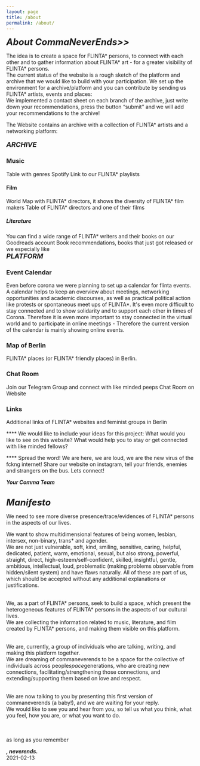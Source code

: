 ```yaml
---
layout: page
title: /about
permalink: /about/
---
```


<span style="font-weight: bold; font-style: italic; font-size: 24px; font-color: #B284BE;">About CommaNeverEnds>></span>

The idea is to create a space for FLINTA* persons, to connect with each other and to gather information about FLINTA* art - for a  greater visibility of FLINTA* persons.<br>
The current status of the website is a rough sketch of the platform and archive that we would like to build with your participation. We set up the environment for a archive/platform and you can contribute by sending us FLINTA* artists, events and places: <br>
We implemented a contact sheet on each branch of the archive, just write down your recommendations, press the button “submit” and we will add your recommendations to the archive!<br>

The Website contains an archive with a collection of FLINTA* artists and a networking platform: <br>
<br>
<span style="font-weight: bold; font-style: italic; font-size: 18px; font-color: #0048BA;">ARCHIVE</span>

<h3>Music</h3>
Table with genres
Spotify Link to our FLINTA* playlists
  <h4>Film</h4>
World Map with FLINTA* directors, it shows the diversity of FLINTA* film makers
Table of FLINTA* directors and one of their films
  <h5>Literature</h5>
You can find a wide range of FLINTA* writers and their books on our Goodreads account
Book recommendations, books that just got released or we especially like

<br>
<span style="font-weight: bold; font-style: italic; font-size: 18px; font-color: #0048BA;">PLATFORM </span>

<h3>Event Calendar </h3>
Even before corona we were planning to set up a calendar for flinta events. A calendar helps to keep an overview about meetings, networking opportunities and academic discourses, as well as practical political action like protests or spontaneous meet ups of FLINTA*.
It's even more difficult to stay connected and to show solidarity and to support each other in times of Corona. Therefore it is even more important to stay connected in the virtual world and to participate in online meetings - Therefore the current version of the calendar is mainly showing online events. 

<h3>Map of Berlin  </h3>
FLINTA* places (or FLINTA* friendly places) in Berlin.
<h3>Chat Room </h3>
Join our Telegram Group and connect with like minded peeps
Chat Room on Website 

<h3>Links </h3>
Additional links of FLINTA* websites and feminist groups in Berlin 

**** We would like to include your ideas for this project: What would you like to see on this website? What would help you to stay or get connected with like minded fellows?

**** Spread the word! We are here, we are loud, we are the new virus of the fckng internet! 
Share our website on instagram, tell your friends, enemies and strangers on the bus. Lets connect!

<span  style="font-weight: bold; font-style: italic;">Your Comma Team</span> <br><br>


<span style="font-weight: bold; font-style: italic; font-size: 24px; font-color: #B284BE;"> Manifesto </span>

We need to see more diverse presence/trace/evidences of FLINTA* persons in the aspects of our lives. <p>
We want to show multidimensional features of being women, lesbian, intersex, non-binary, trans* and agender. <br>
We are not just vulnerable, soft, kind, smiling, sensitive, caring, helpful, dedicated, patient, warm, emotional, sexual, but also strong, powerful, straight, direct, high-esteem/self-confident, skilled, insightful, gentle, ambitious, intellectual, loud, problematic (making problems observable from hidden/silent system) and have flaws naturally. All of these are part of us, which should be accepted without any additional explanations or justifications. <br><br>

We, as a part of FLINTA* persons, seek to build a space, which present the heterogeneous features of FLINTA* persons in the aspects of our cultural lives. <br>
We are collecting the information related to music, literature, and film created by FLINTA* persons, and making them visible on this platform. <br><br>

We are, currently, a group of individuals who are talking, writing, and making this platform together.<br>
We are dreaming of commaneverends to be a space for the collective of individuals across people*space*generations, who are creating new connections, facilitating/strengthening those connections, and extending/supporting them based on love and respect.<br><br>

We are now talking to you by presenting this first version of commaneverends (a baby!), and we are waiting for your reply. <br>
We would like to see you and hear from you, so tell us what you think, what you feel, how you are, or what you want to do.<br><br><br>


as long as you remember<p>
<span  style="font-weight: bold; font-style: italic;">, neverends. </span><br>
2021-02-13
